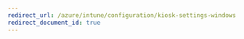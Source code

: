 ```yaml
---
redirect_url: /azure/intune/configuration/kiosk-settings-windows
redirect_document_id: true
---
```

